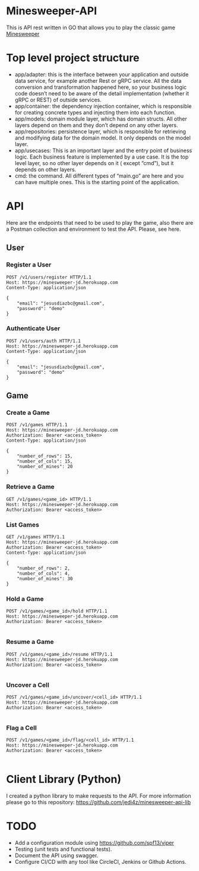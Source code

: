 # Minesweeper-API

This is API rest written in GO that allows you to play the classic game [Minesweeper](https://en.wikipedia.org/wiki/Minesweeper_(video_game))

# Top level project structure
- app/adapter: this is the interface between your application and outside data service, for example another Rest or gRPC service. All the data conversion and transformation happened here, so your business logic code doesn’t need to be aware of the detail implementation (whether it gRPC or REST) of outside services.
- app/container: the dependency injection container, which is responsible for creating concrete types and injecting them into each function.
- app/models: domain module layer, which has domain structs. All other layers depend on them and they don’t depend on any other layers.
- app/repositories: persistence layer, which is responsible for retrieving and modifying data for the domain model. It only depends on the model layer.
- app/usecases: This is an important layer and the entry point of business logic. Each business feature is implemented by a use case. It is the top level layer, so no other layer depends on it ( except “cmd”), but it depends on other layers.
- cmd: the command. All different types of “main.go” are here and you can have multiple ones. This is the starting point of the application.


# API
Here are the endpoints that need to be used to play the game, also there are a Postman collection and environment to test the API.
Please, see here. 

## User

### Register a User
```http request
POST /v1/users/register HTTP/1.1
Host: https://minesweeper-jd.herokuapp.com
Content-Type: application/json

{ 
    "email": "jesusdiazbc@gmail.com",
    "password": "demo"
}
```

### Authenticate User
```http request
POST /v1/users/auth HTTP/1.1
Host: https://minesweeper-jd.herokuapp.com
Content-Type: application/json

{ 
    "email": "jesusdiazbc@gmail.com",
    "password": "demo"
}
```

## Game

### Create a Game
```http request
POST /v1/games HTTP/1.1
Host: https://minesweeper-jd.herokuapp.com
Authorization: Bearer <access_token>
Content-Type: application/json

{
    "number_of_rows": 15,
    "number_of_cols": 15,
    "number_of_mines": 20
}
```

### Retrieve a Game
```http request
GET /v1/games/<game_id> HTTP/1.1
Host: https://minesweeper-jd.herokuapp.com
Authorization: Bearer <access_token>

```

### List Games
```http request
GET /v1/games HTTP/1.1
Host: https://minesweeper-jd.herokuapp.com
Authorization: Bearer <access_token>
Content-Type: application/json

{
    "number_of_rows": 2,
    "number_of_cols": 4,
    "number_of_mines": 30
}
```

### Hold a Game
```http request
POST /v1/games/<game_id>/hold HTTP/1.1
Host: https://minesweeper-jd.herokuapp.com
Authorization: Bearer <access_token>


```

### Resume a Game
```http request
POST /v1/games/<game_id>/resume HTTP/1.1
Host: https://minesweeper-jd.herokuapp.com
Authorization: Bearer <access_token>


```

### Uncover a Cell
```http request
POST /v1/games/<game_id>/uncover/<cell_id> HTTP/1.1
Host: https://minesweeper-jd.herokuapp.com
Authorization: Bearer <access_token>


```

### Flag a Cell
```http request
POST /v1/games/<game_id>/flag/<cell_id> HTTP/1.1
Host: https://minesweeper-jd.herokuapp.com
Authorization: Bearer <access_token>


```

# Client Library (Python)
I created a python library to make requests to the API. For more information please go to this repository: https://github.com/jedi4z/minesweeper-api-lib

# TODO
- Add a configuration module using https://github.com/spf13/viper
- Testing (unit tests and functional tests).
- Document the API using swagger.
- Configure CI/CD with any tool like CircleCI, Jenkins or Github Actions.  